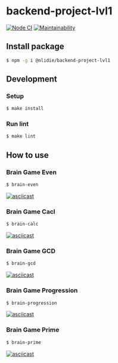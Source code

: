 # backend-project-lvl1

[![Node CI](https://github.com/NLIDie/backend-project-lvl1/workflows/Node%20CI/badge.svg)](https://github.com/NLIDie/backend-project-lvl1/actions)
[![Maintainability](https://api.codeclimate.com/v1/badges/d9a18a533b384c3093d4/maintainability)](https://codeclimate.com/github/NLIDie/backend-project-lvl1/maintainability)

## Install package

```sh
$ npm -g i @nlidie/backend-project-lvl1
```

## Development
### Setup

```sh
$ make install
```

### Run lint

```sh
$ make lint
```

## How to use

### Brain Game Even

```sh
$ brain-even
```

 [![asciicast](https://asciinema.org/a/wQFIQkDOS663NgYckTLLAHYT3.svg)](https://asciinema.org/a/wQFIQkDOS663NgYckTLLAHYT3)

### Brain Game Cacl

```sh
$ brain-calc
```

[![asciicast](https://asciinema.org/a/JXfubfWCj36g4I8X50tXK0zfk.svg)](https://asciinema.org/a/JXfubfWCj36g4I8X50tXK0zfk)

### Brain Game GCD

```sh
$ brain-gcd
```

[![asciicast](https://asciinema.org/a/xQTgXn3EmbY1a02IB1R5FnPuK.svg)](https://asciinema.org/a/xQTgXn3EmbY1a02IB1R5FnPuK)

### Brain Game Progression

```sh
$ brain-progression
```

[![asciicast](https://asciinema.org/a/OtHR1CzUeEOtxkLeu082Ifajm.svg)](https://asciinema.org/a/OtHR1CzUeEOtxkLeu082Ifajm)

### Brain Game Prime

```sh
$ brain-prime
```

[![asciicast](https://asciinema.org/a/zb0UNj3g5odRb3z3M2jKJX8On.svg)](https://asciinema.org/a/zb0UNj3g5odRb3z3M2jKJX8On)